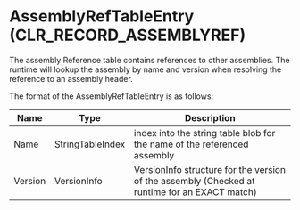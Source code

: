# AssemblyRefTableEntry (CLR_RECORD_ASSEMBLYREF)

The assembly Reference table contains references to other assemblies. The runtime will lookup the assembly by name and version when resolving the reference to an assembly header.

The format of the AssemblyRefTableEntry is as follows:

| Name      | Type                  | Description  |
|-----------|-----------------------|------------  |
| Name      | StringTableIndex      | index into the string table blob for the name of the referenced assembly|
| Version   | VersionInfo           | VersionInfo structure for the version of the assembly (Checked at runtime for an EXACT match)|

